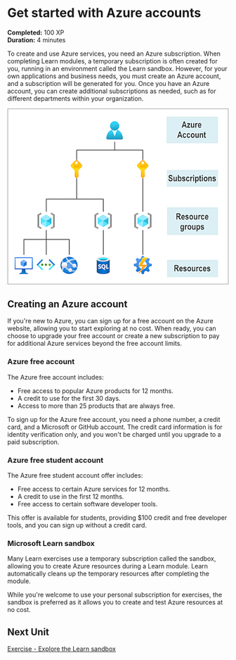 # Get started with Azure accounts

**Completed:** 100 XP  
**Duration:** 4 minutes

To create and use Azure services, you need an Azure subscription. When completing Learn modules, a temporary subscription is often created for you, running in an environment called the Learn sandbox. However, for your own applications and business needs, you must create an Azure account, and a subscription will be generated for you. Once you have an Azure account, you can create additional subscriptions as needed, such as for different departments within your organization.

![alt text](/IV.%20Describe%20the%20core%20architectural%20components%20of%20Azure/Images/image.png)

## Creating an Azure account

If you're new to Azure, you can sign up for a free account on the Azure website, allowing you to start exploring at no cost. When ready, you can choose to upgrade your free account or create a new subscription to pay for additional Azure services beyond the free account limits.

### Azure free account

The Azure free account includes:

- Free access to popular Azure products for 12 months.
- A credit to use for the first 30 days.
- Access to more than 25 products that are always free.

To sign up for the Azure free account, you need a phone number, a credit card, and a Microsoft or GitHub account. The credit card information is for identity verification only, and you won't be charged until you upgrade to a paid subscription.

### Azure free student account

The Azure free student account offer includes:

- Free access to certain Azure services for 12 months.
- A credit to use in the first 12 months.
- Free access to certain software developer tools.

This offer is available for students, providing $100 credit and free developer tools, and you can sign up without a credit card.

### Microsoft Learn sandbox

Many Learn exercises use a temporary subscription called the sandbox, allowing you to create Azure resources during a Learn module. Learn automatically cleans up the temporary resources after completing the module.

While you're welcome to use your personal subscription for exercises, the sandbox is preferred as it allows you to create and test Azure resources at no cost.

## Next Unit

[Exercise - Explore the Learn sandbox](#)
